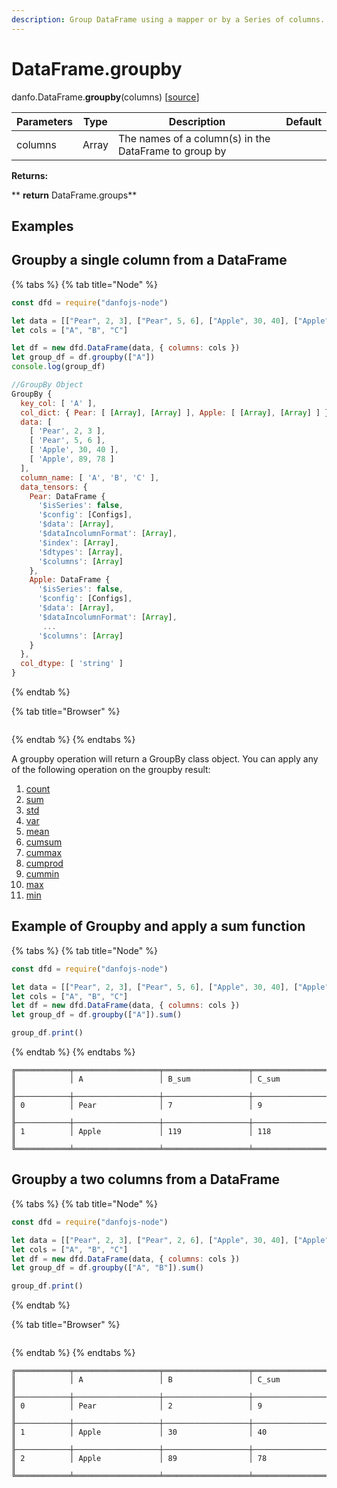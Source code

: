 ```yaml
---
description: Group DataFrame using a mapper or by a Series of columns.
---
```


# DataFrame.groupby

danfo.DataFrame.**groupby**(columns) \[[source](https://github.com/opensource9ja/danfojs/blob/3398c2f540c16ac95599a05b6f2db4eff8a258c9/danfojs/src/core/frame.js#L1142)]

| Parameters | Type  | Description                                           | Default |
| ---------- | ----- | ----------------------------------------------------- | ------- |
| columns    | Array | The names of a column(s) in the DataFrame to group by |         |

**Returns:**

**       **return** DataFrame.groups**

## **Examples**

## **Groupby a single column from a DataFrame**

{% tabs %}
{% tab title="Node" %}
```javascript
const dfd = require("danfojs-node")

let data = [["Pear", 2, 3], ["Pear", 5, 6], ["Apple", 30, 40], ["Apple", 89, 78]]
let cols = ["A", "B", "C"]

let df = new dfd.DataFrame(data, { columns: cols })
let group_df = df.groupby(["A"])
console.log(group_df)

//GroupBy Object
GroupBy {
  key_col: [ 'A' ],
  col_dict: { Pear: [ [Array], [Array] ], Apple: [ [Array], [Array] ] },
  data: [
    [ 'Pear', 2, 3 ],
    [ 'Pear', 5, 6 ],
    [ 'Apple', 30, 40 ],
    [ 'Apple', 89, 78 ]
  ],
  column_name: [ 'A', 'B', 'C' ],
  data_tensors: {
    Pear: DataFrame {
      '$isSeries': false,
      '$config': [Configs],
      '$data': [Array],
      '$dataIncolumnFormat': [Array],
      '$index': [Array],
      '$dtypes': [Array],
      '$columns': [Array]
    },
    Apple: DataFrame {
      '$isSeries': false,
      '$config': [Configs],
      '$data': [Array],
      '$dataIncolumnFormat': [Array],
       ...
      '$columns': [Array]
    }
  },
  col_dtype: [ 'string' ]
}
```
{% endtab %}

{% tab title="Browser" %}
```
```
{% endtab %}
{% endtabs %}

A groupby operation will return a GroupBy class object. You can apply any of the following operation on the groupby result:

1. [count](danfo.dataframe.count.md)
2. [sum](danfo.dataframe.sum.md)
3. [std](danfo.dataframe.std.md)
4. [var](danfo.dataframe.var.md)
5. [mean](danfo.dataframe.mean.md)
6. [cumsum](danfo.dataframe.cumsum.md) 
7. [cummax](danfo.dataframe.cummax.md)
8. [cumprod](danfo.dataframe.cumprod.md)
9. [cummin](danfo.dataframe.cummin.md)
10. [max](danfo.dataframe.max.md)
11. [min](danfo.dataframe.min.md)

## Example of Groupby and apply a sum function

{% tabs %}
{% tab title="Node" %}
```javascript
const dfd = require("danfojs-node")

let data = [["Pear", 2, 3], ["Pear", 5, 6], ["Apple", 30, 40], ["Apple", 89, 78]]
let cols = ["A", "B", "C"]
let df = new dfd.DataFrame(data, { columns: cols })
let group_df = df.groupby(["A"]).sum()

group_df.print()

```
{% endtab %}
{% endtabs %}

```
╔════════════╤═══════════════════╤═══════════════════╤═══════════════════╗
║            │ A                 │ B_sum             │ C_sum             ║
╟────────────┼───────────────────┼───────────────────┼───────────────────╢
║ 0          │ Pear              │ 7                 │ 9                 ║
╟────────────┼───────────────────┼───────────────────┼───────────────────╢
║ 1          │ Apple             │ 119               │ 118               ║
╚════════════╧═══════════════════╧═══════════════════╧═══════════════════╝
```

## **Groupby a two columns from a DataFrame**

{% tabs %}
{% tab title="Node" %}
```javascript
const dfd = require("danfojs-node")

let data = [["Pear", 2, 3], ["Pear", 2, 6], ["Apple", 30, 40], ["Apple", 89, 78]]
let cols = ["A", "B", "C"]
let df = new dfd.DataFrame(data, { columns: cols })
let group_df = df.groupby(["A", "B"]).sum()

group_df.print()
```
{% endtab %}

{% tab title="Browser" %}
```
```
{% endtab %}
{% endtabs %}

```
╔════════════╤═══════════════════╤═══════════════════╤═══════════════════╗
║            │ A                 │ B                 │ C_sum             ║
╟────────────┼───────────────────┼───────────────────┼───────────────────╢
║ 0          │ Pear              │ 2                 │ 9                 ║
╟────────────┼───────────────────┼───────────────────┼───────────────────╢
║ 1          │ Apple             │ 30                │ 40                ║
╟────────────┼───────────────────┼───────────────────┼───────────────────╢
║ 2          │ Apple             │ 89                │ 78                ║
╚════════════╧═══════════════════╧═══════════════════╧═══════════════════╝
```

